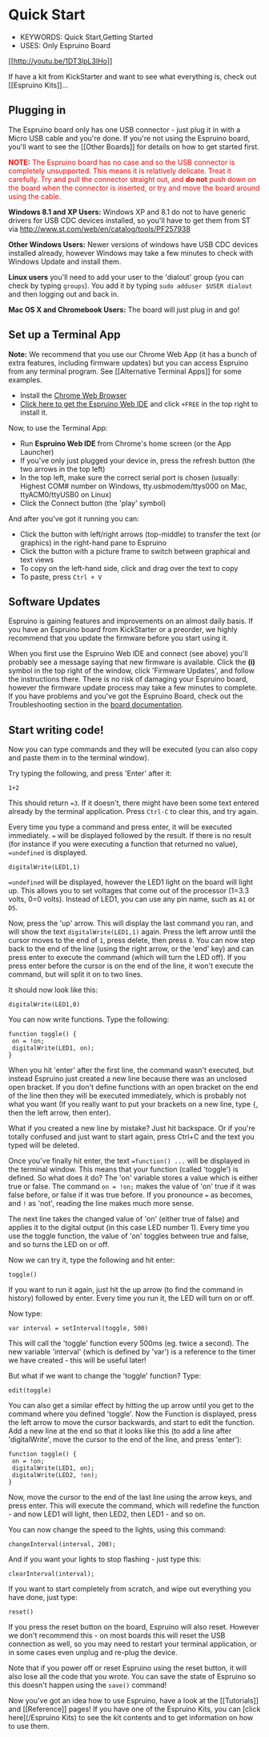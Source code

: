 <!--- Copyright (c) 2013 Gordon Williams, Pur3 Ltd. See the file LICENSE for copying permission. -->
Quick Start
==========

* KEYWORDS: Quick Start,Getting Started
* USES: Only Espruino Board

[[http://youtu.be/1DT3lpL3IHo]]


If have a kit from KickStarter and want to see what everything is, check out [[Espruino Kits]]...

Plugging in
----------

The Espruino board only has one USB connector - just plug it in with a Micro USB cable and you're done. If you're not using the Espruino board, you'll want to see the [[Other Boards]] for details on how to get started first.

<span style="color:red;">**NOTE:** The Espruino board has no case and so the USB connector is completely unsupported. This means it is relatively delicate. Treat it carefully. Try and pull the connector straight out, and **do not** push down on the board when the connector is inserted, or try and move the board around using the cable.</span>

**Windows 8.1 and XP Users:** Windows XP and 8.1 do not to have generic drivers for USB CDC devices installed, so you'll have to get them from ST via http://www.st.com/web/en/catalog/tools/PF257938

**Other Windows Users:** Newer versions of windows have USB CDC devices installed already, however Windows may take a few minutes to check with Windows Update and install them.

**Linux users** you'll need to add your user to the 'dialout' group (you can check by typing ```groups```). You add it by typing ```sudo adduser $USER dialout``` and then logging out and back in.

**Mac OS X and Chromebook Users:** The board will just plug in and go!



Set up a Terminal App
------------------

**Note:** We recommend that you use our Chrome Web App (it has a bunch of extra features, including firmware updates) but you can access Espruino from any terminal program. See [[Alternative Terminal Apps]] for some examples.

* Install the [Chrome Web Browser](https://www.google.com/intl/en/chrome/browser/)
* [Click here to get the Espruino Web IDE](https://chrome.google.com/webstore/detail/espruino-web-ide/bleoifhkdalbjfbobjackfdifdneehpo) and click ```+FREE``` in the top right to install it.

Now, to use the Terminal App:

* Run **Espruino Web IDE** from Chrome's home screen (or the App Launcher)
* If you've only just plugged your device in, press the refresh button (the two arrows in the top left)
* In the top left, make sure the correct serial port is chosen (usually: Highest COM# number on Windows, tty.usbmodem/ttys000 on Mac, ttyACM0/ttyUSB0 on Linux)
* Click the Connect button (the 'play' symbol)

And after you've got it running you can:

* Click the button with left/right arrows (top-middle) to transfer the text (or graphics) in the right-hand pane to Espruino
* Click the button with a picture frame to switch between graphical and text views
* To copy on the left-hand side, click and drag over the text to copy
* To paste, press ```Ctrl + V```

 
Software Updates
--------------

Espruino is gaining features and improvements on an almost daily basis. If you have an Espruino board from KickStarter or a preorder, we highly recommend that you update the firmware before you start using it.

When you first use the Espruino Web IDE and connect (see above) you'll probably see a message saying that new firmware is available. Click the **(i)** symbol in the top right of the window, click 'Firmware Updates', and follow the instructions there. There is no risk of damaging your Espruino board, however the firmware update process may take a few minutes to complete. If you have problems and you've got the Espruino Board, check out the Troubleshooting section in the [board documentation](EspruinoBoard).
 

Start writing code!
--------------------------

Now you can type commands and they will be executed (you can also copy and paste them in to the terminal window).

Try typing the following, and press 'Enter' after it:

```1+2```

This should return ```=3```. If it doesn't, there might have been some text entered already by the terminal application. Press ```Ctrl-C``` to clear this, and try again.

Every time you type a command and press enter, it will be executed immediately. ```=``` will be displayed followed by the result. If there is no result (for instance if you were executing a function that returned no value), ```=undefined``` is displayed.

```digitalWrite(LED1,1)```

```=undefined``` will be displayed, however the LED1 light on the board will light up. This allows you to set voltages that come out of the processor (1=3.3 volts, 0=0 volts). Instead of LED1, you can use any pin name, such as ```A1``` or ```D5```.

Now, press the 'up' arrow. This will display the last command you ran, and will show the text ```digitalWrite(LED1,1)``` again. Press the left arrow until the cursor moves to the end of ```1```, press delete, then press ```0```. You can now step back to the end of the line (using the right arrow, or the 'end' key) and can press enter to execute the command (which will turn the LED off). If you press enter before the cursor is on the end of the line, it won't execute the command, but will split it on to two lines.

It should now look like this:

```digitalWrite(LED1,0)```

You can now write functions. Type the following:

```
function toggle() {
 on = !on;
 digitalWrite(LED1, on);
}
```

When you hit 'enter' after the first line, the command wasn't executed, but instead Espruino just created a new line because there was an unclosed open bracket. If you don't define functions with an open bracket on the end of the line then they will be executed immediately, which is probably not what you want (If you really want to put your brackets on a new line, type ```{```, then the left arrow, then enter).

What if you created a new line by mistake? Just hit backspace. Or if you're totally confused and just want to start again, press Ctrl+C and the text you typed will be deleted.

Once you've finally hit enter, the text ```=function() ...``` will be displayed in the terminal window. This means that your function (called 'toggle') is defined. So what does it do? The 'on' variable stores a value which is either true or false. The command ```on = !on;``` makes the value of 'on' true if it was false before, or false if it was true before. If you pronounce ```=``` as becomes, and ```!``` as 'not', reading the line makes much more sense.

The next line takes the changed value of 'on' (either true of false) and applies it to the digital output (in this case LED number 1). Every time you use the toggle function, the value of 'on' toggles between true and false, and so turns the LED on or off.

Now we can try it, type the following and hit enter:

```toggle()```

If you want to run it again, just hit the up arrow (to find the command in history) followed by enter. Every time you run it, the LED will turn on or off.

Now type:

```var interval = setInterval(toggle, 500)```

This will call the 'toggle' function every 500ms (eg. twice a second). The new variable 'interval' (which is defined by 'var') is a reference to the timer we have created - this will be useful later!

But what if we want to change the 'toggle' function? Type:

```edit(toggle)```

You can also get a similar effect by hitting the up arrow until you get to the command where you defined 'toggle'. Now the Function is displayed, press the left arrow to move the cursor backwards, and start to edit the function. Add a new line at the end so that it looks like this (to add a line after 'digitalWrite', move the cursor to the end of the line, and press 'enter'):

```
function toggle() {
 on = !on;
 digitalWrite(LED1, on);
 digitalWrite(LED2, !on);
}
```

Now, move the cursor to the end of the last line using the arrow keys, and press enter. This will execute the command, which will redefine the function - and now LED1 will light, then LED2, then LED1 - and so on.

You can now change the speed to the lights, using this command:

```changeInterval(interval, 200);```

And if you want your lights to stop flashing - just type this:

```clearInterval(interval);```

If you want to start completely from scratch, and wipe out everything you have done, just type:

```reset()```

If you press the reset button on the board, Espruino will also reset. However we don't recommend this - on most boards this will reset the USB connection as well, so you may need to restart your terminal application, or in some cases even unplug and re-plug the device.

Note that if you power off or reset Espruino using the reset button, it will also lose all the code that you wrote. You can save the state of Espruino so this doesn't happen using the ```save()``` command!


Now you've got an idea how to use Espruino, have a look at the [[Tutorials]] and [[Reference]] pages! If you have one of the Espruino Kits, you can [click here](/Espruino Kits) to see the kit contents and to get information on how to use them.
